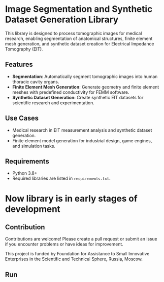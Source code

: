 # Image Segmentation and Synthetic Dataset Generation Library  

This library is designed to process tomographic images for medical research, enabling segmentation of anatomical structures, finite element mesh generation, and synthetic dataset creation for Electrical Impedance Tomography (EIT).  

## Features  
- **Segmentation**: Automatically segment tomographic images into human thoracic cavity organs.  
- **Finite Element Mesh Generation**: Generate geometry and finite element meshes with predefined conductivity for FEMM software.  
- **Synthetic Dataset Generation**: Create synthetic EIT datasets for scientific research and experimentation.  

## Use Cases  
- Medical research in EIT measurement analysis and synthetic dataset generation.  
- Finite element model generation for industrial design, game engines, and simulation tasks.  

## Requirements  
- Python 3.8+  
- Required libraries are listed in `requirements.txt`.

# Now library is in early stages of development


## Contribution

Contributions are welcome! Please create a pull request or submit an issue if you encounter problems or have ideas for improvement.

This project is funded by Foundation for Assistance to Small Innovative Enterprises in the Scientific and Technical Sphere, Russia, Moscow.
## Run


